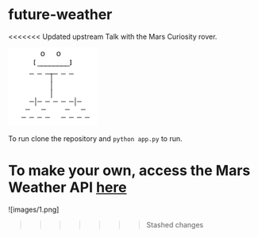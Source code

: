 # future-weather
<<<<<<< Updated upstream
Talk with the Mars Curiosity rover.


![Alt](1.png)

To run clone the repository and `python app.py` to run. 

To make your own, access the Mars Weather API [here](http://marsweather.ingenology.com/#get_started)
=======
![images/1.png]
>>>>>>> Stashed changes

